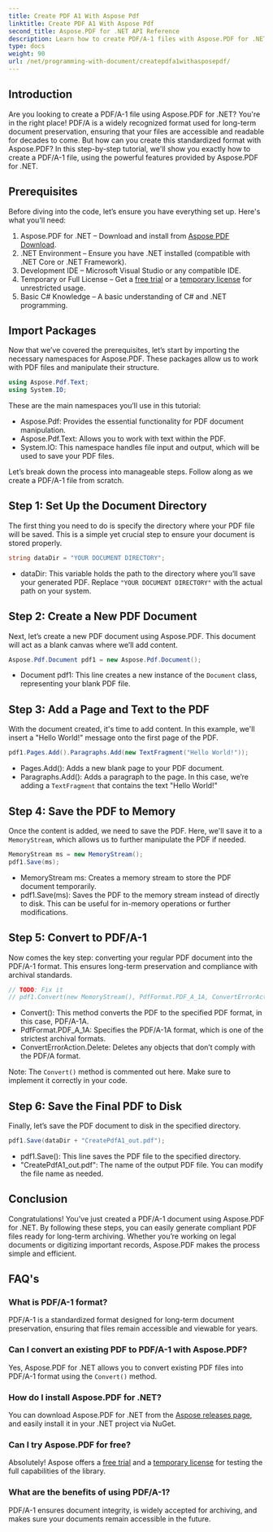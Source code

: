 ```yaml
---
title: Create PDF A1 With Aspose Pdf
linktitle: Create PDF A1 With Aspose Pdf
second_title: Aspose.PDF for .NET API Reference
description: Learn how to create PDF/A-1 files with Aspose.PDF for .NET in this detailed tutorial. Step-by-step guide with code examples and explanations.
type: docs
weight: 90
url: /net/programming-with-document/createpdfa1withasposepdf/
---
```

## Introduction

Are you looking to create a PDF/A-1 file using Aspose.PDF for .NET? You're in the right place! PDF/A is a widely recognized format used for long-term document preservation, ensuring that your files are accessible and readable for decades to come. But how can you create this standardized format with Aspose.PDF? In this step-by-step tutorial, we'll show you exactly how to create a PDF/A-1 file, using the powerful features provided by Aspose.PDF for .NET.

## Prerequisites

Before diving into the code, let’s ensure you have everything set up. Here's what you'll need:

1. Aspose.PDF for .NET – Download and install from [Aspose PDF Download](https://releases.aspose.com/pdf/net/).
2. .NET Environment – Ensure you have .NET installed (compatible with .NET Core or .NET Framework).
3. Development IDE – Microsoft Visual Studio or any compatible IDE.
4. Temporary or Full License – Get a [free trial](https://releases.aspose.com/) or a [temporary license](https://purchase.aspose.com/temporary-license/) for unrestricted usage.
5. Basic C# Knowledge – A basic understanding of C# and .NET programming.

## Import Packages

Now that we’ve covered the prerequisites, let’s start by importing the necessary namespaces for Aspose.PDF. These packages allow us to work with PDF files and manipulate their structure.

```csharp
using Aspose.Pdf.Text;
using System.IO;
```

These are the main namespaces you’ll use in this tutorial:
- Aspose.Pdf: Provides the essential functionality for PDF document manipulation.
- Aspose.Pdf.Text: Allows you to work with text within the PDF.
- System.IO: This namespace handles file input and output, which will be used to save your PDF files.

Let’s break down the process into manageable steps. Follow along as we create a PDF/A-1 file from scratch.

## Step 1: Set Up the Document Directory

The first thing you need to do is specify the directory where your PDF file will be saved. This is a simple yet crucial step to ensure your document is stored properly.

```csharp
string dataDir = "YOUR DOCUMENT DIRECTORY";
```

- dataDir: This variable holds the path to the directory where you’ll save your generated PDF. Replace `"YOUR DOCUMENT DIRECTORY"` with the actual path on your system.

## Step 2: Create a New PDF Document

Next, let’s create a new PDF document using Aspose.PDF. This document will act as a blank canvas where we’ll add content.

```csharp
Aspose.Pdf.Document pdf1 = new Aspose.Pdf.Document();
```

- Document pdf1: This line creates a new instance of the `Document` class, representing your blank PDF file.

## Step 3: Add a Page and Text to the PDF

With the document created, it's time to add content. In this example, we'll insert a "Hello World!" message onto the first page of the PDF.

```csharp
pdf1.Pages.Add().Paragraphs.Add(new TextFragment("Hello World!"));
```

- Pages.Add(): Adds a new blank page to your PDF document.
- Paragraphs.Add(): Adds a paragraph to the page. In this case, we’re adding a `TextFragment` that contains the text "Hello World!"

## Step 4: Save the PDF to Memory

Once the content is added, we need to save the PDF. Here, we'll save it to a `MemoryStream`, which allows us to further manipulate the PDF if needed.

```csharp
MemoryStream ms = new MemoryStream();
pdf1.Save(ms);
```

- MemoryStream ms: Creates a memory stream to store the PDF document temporarily.
- pdf1.Save(ms): Saves the PDF to the memory stream instead of directly to disk. This can be useful for in-memory operations or further modifications.

## Step 5: Convert to PDF/A-1

Now comes the key step: converting your regular PDF document into the PDF/A-1 format. This ensures long-term preservation and compliance with archival standards.

```csharp
// TODO: Fix it
// pdf1.Convert(new MemoryStream(), PdfFormat.PDF_A_1A, ConvertErrorAction.Delete);
```

- Convert(): This method converts the PDF to the specified PDF format, in this case, PDF/A-1A.
- PdfFormat.PDF_A_1A: Specifies the PDF/A-1A format, which is one of the strictest archival formats.
- ConvertErrorAction.Delete: Deletes any objects that don’t comply with the PDF/A format.

Note: The `Convert()` method is commented out here. Make sure to implement it correctly in your code.

## Step 6: Save the Final PDF to Disk

Finally, let’s save the PDF document to disk in the specified directory.

```csharp
pdf1.Save(dataDir + "CreatePdfA1_out.pdf");
```

- pdf1.Save(): This line saves the PDF file to the specified directory.
- "CreatePdfA1_out.pdf": The name of the output PDF file. You can modify the file name as needed.

## Conclusion

Congratulations! You’ve just created a PDF/A-1 document using Aspose.PDF for .NET. By following these steps, you can easily generate compliant PDF files ready for long-term archiving. Whether you’re working on legal documents or digitizing important records, Aspose.PDF makes the process simple and efficient.

## FAQ's

### What is PDF/A-1 format?  
PDF/A-1 is a standardized format designed for long-term document preservation, ensuring that files remain accessible and viewable for years.

### Can I convert an existing PDF to PDF/A-1 with Aspose.PDF?  
Yes, Aspose.PDF for .NET allows you to convert existing PDF files into PDF/A-1 format using the `Convert()` method.

### How do I install Aspose.PDF for .NET?  
You can download Aspose.PDF for .NET from the [Aspose releases page](https://releases.aspose.com/pdf/net/), and easily install it in your .NET project via NuGet.

### Can I try Aspose.PDF for free?  
Absolutely! Aspose offers a [free trial](https://releases.aspose.com/) and a [temporary license](https://purchase.aspose.com/temporary-license/) for testing the full capabilities of the library.

### What are the benefits of using PDF/A-1?  
PDF/A-1 ensures document integrity, is widely accepted for archiving, and makes sure your documents remain accessible in the future.
